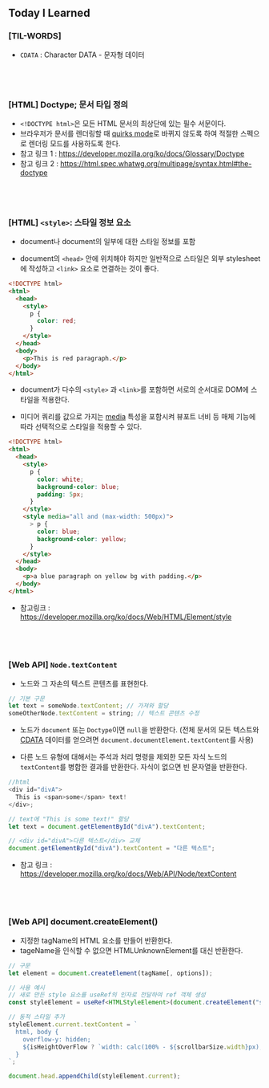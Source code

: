 ## Today I Learned

### [TIL-WORDS]

- `CDATA` : Character DATA - 문자형 데이터

## <br />

### [HTML] Doctype; 문서 타입 정의

- `<!DOCTYPE html>`은 모든 HTML 문서의 최상단에 있는 필수 서문이다.
- 브라우저가 문서를 렌더링할 때 [quirks mode](https://developer.mozilla.org/en-US/docs/Web/HTML/Quirks_Mode_and_Standards_Mode)로 바뀌지 않도록 하여 적절한 스펙으로 렌더링 모드를 사용하도록 한다.
- 참고 링크 1 : https://developer.mozilla.org/ko/docs/Glossary/Doctype
- 참고 링크 2 : https://html.spec.whatwg.org/multipage/syntax.html#the-doctype

## <br />

### [HTML] `<style>`: 스타일 정보 요소

- document나 document의 일부에 대한 스타일 정보를 포함

- document의 `<head>` 안에 위치해야 하지만 일반적으로 스타일은 외부 stylesheet에 작성하고 `<link>` 요소로 연결하는 것이 좋다.

```html
<!DOCTYPE html>
<html>
  <head>
    <style>
      p {
        color: red;
      }
    </style>
  </head>
  <body>
    <p>This is red paragraph.</p>
  </body>
</html>
```

- document가 다수의 `<style>` 과 `<link>`를 포함하면 서로의 순서대로 DOM에 스타일을 적용한다.

- 미디어 쿼리를 값으로 가지는 [media](https://developer.mozilla.org/ko/docs/Web/CSS/CSS_media_queries/Using_media_queries) 특성을 포함시켜 뷰포트 너비 등 매체 기능에 따라 선택적으로 스타일을 적용할 수 있다.

```html
<!DOCTYPE html>
<html>
  <head>
    <style>
      p {
        color: white;
        background-color: blue;
        padding: 5px;
      }
    </style>
    <style media="all and (max-width: 500px)">
      > p {
        color: blue;
        background-color: yellow;
      }
    </style>
  </head>
  <body>
    <p>a blue paragraph on yellow bg with padding.</p>
  </body>
</html>
```

- 참고링크 : https://developer.mozilla.org/ko/docs/Web/HTML/Element/style

## <br />

### [Web API] `Node.textContent`

- 노드와 그 자손의 텍스트 콘텐츠를 표현한다.

```js
// 기본 구문
let text = someNode.textContent; // 가져와 할당
someOtherNode.textContent = string; // 텍스트 콘텐츠 수정
```

- 노드가 `document` 또는 `Doctype`이면 `null`을 반환한다. (전체 문서의 모든 텍스트와 [CDATA](https://developer.mozilla.org/en-US/docs/Web/API/CDATASection) 데이터를 얻으려면 `document.documentElement.textContent`를 사용)

- 다른 노드 유형에 대해서는 주석과 처리 명령을 제외한 모든 자식 노드의 `textContent`를 병합한 결과를 반환한다. 자식이 없으면 빈 문자열을 반환한다.

```js
//html
<div id="divA">
  This is <span>some</span> text!
</div>;

// text에 "This is some text!" 할당
let text = document.getElementById("divA").textContent;

// <div id="divA">다른 텍스트</div> 교체
document.getElementById("divA").textContent = "다른 텍스트";
```

- 참고 링크 : https://developer.mozilla.org/ko/docs/Web/API/Node/textContent

## <br />

### [Web API] document.createElement()

- 지정한 tagName의 HTML 요소를 만들어 반환한다.
- tageName을 인식할 수 없으면 HTMLUnknownElement를 대신 반환한다.

```ts
// 구문
let element = document.createElement(tagName[, options]);

// 사용 예시
// 새로 만든 style 요소를 useRef의 인자로 전달하여 ref 객체 생성
const styleElement = useRef<HTMLStyleElement>(document.createElement("style"));

// 동적 스타일 추가
styleElement.current.textContent = `
  html, body {
    overflow-y: hidden;
    ${isHeightOverFlow ? `width: calc(100% - ${scrollbarSize.width}px);` : ""}
  }
`;

document.head.appendChild(styleElement.current);

```
